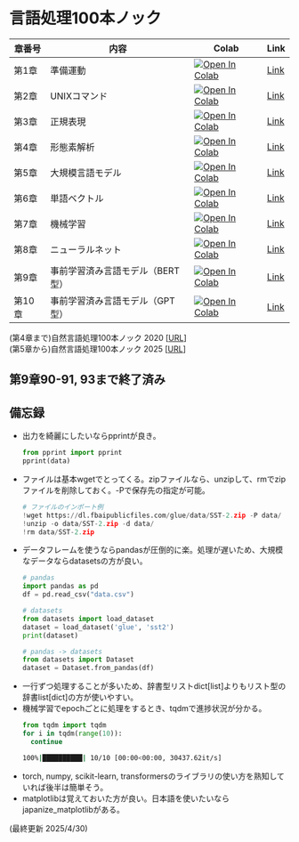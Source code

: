 # 言語処理100本ノック

| 章番号 | 内容                                | Colab | Link |
|--------|-------------------------------------|--------|--------|
| 第1章  | 準備運動                            | [![Open In Colab](https://colab.research.google.com/assets/colab-badge.svg)](https://colab.research.google.com/github/j329nish/100knocks/blob/main/chapter1.ipynb)| [Link](https://github.com/j329nish/100knocks/blob/main/chapter1.ipynb) |
| 第2章  | UNIXコマンド                        | [![Open In Colab](https://colab.research.google.com/assets/colab-badge.svg)](https://colab.research.google.com/github/j329nish/100knocks/blob/main/chapter2.ipynb)| [Link](https://github.com/j329nish/100knocks/blob/main/chapter2.ipynb) |
| 第3章  | 正規表現                            | [![Open In Colab](https://colab.research.google.com/assets/colab-badge.svg)](https://colab.research.google.com/github/j329nish/100knocks/blob/main/chapter3.ipynb)| [Link](https://github.com/j329nish/100knocks/blob/main/chapter3.ipynb) |
| 第4章  | 形態素解析                          | [![Open In Colab](https://colab.research.google.com/assets/colab-badge.svg)](https://colab.research.google.com/github/j329nish/100knocks/blob/main/chapter4.ipynb)| [Link](https://github.com/j329nish/100knocks/blob/main/chapter4.ipynb) |
| 第5章  | 大規模言語モデル                    | [![Open In Colab](https://colab.research.google.com/assets/colab-badge.svg)](https://colab.research.google.com/github/j329nish/100knocks/blob/main/chapter5.ipynb)| [Link](https://github.com/j329nish/100knocks/blob/main/chapter5.ipynb) |
| 第6章  | 単語ベクトル                        | [![Open In Colab](https://colab.research.google.com/assets/colab-badge.svg)](https://colab.research.google.com/github/j329nish/100knocks/blob/main/chapter6.ipynb)| [Link](https://github.com/j329nish/100knocks/blob/main/chapter6.ipynb) |
| 第7章  | 機械学習                            | [![Open In Colab](https://colab.research.google.com/assets/colab-badge.svg)](https://colab.research.google.com/github/j329nish/100knocks/blob/main/chapter7.ipynb)| [Link](https://github.com/j329nish/100knocks/blob/main/chapter7.ipynb) |
| 第8章  | ニューラルネット                    | [![Open In Colab](https://colab.research.google.com/assets/colab-badge.svg)](https://colab.research.google.com/github/j329nish/100knocks/blob/main/chapter8.ipynb)| [Link](https://github.com/j329nish/100knocks/blob/main/chapter8.ipynb) |
| 第9章  | 事前学習済み言語モデル（BERT型）    | [![Open In Colab](https://colab.research.google.com/assets/colab-badge.svg)](https://colab.research.google.com/github/j329nish/100knocks/blob/main/chapter9.ipynb)| [Link](https://github.com/j329nish/100knocks/blob/main/chapter9.ipynb) |
| 第10章 | 事前学習済み言語モデル（GPT型）     | [![Open In Colab](https://colab.research.google.com/assets/colab-badge.svg)](https://colab.research.google.com/github/j329nish/100knocks/blob/main/chapter10.ipynb)| [Link](https://github.com/j329nish/100knocks/blob/main/chapter10.ipynb) |

(第4章まで)自然言語処理100本ノック 2020 [[URL](https://nlp100.github.io/2020/ja/)]<br>
(第5章から)自然言語処理100本ノック 2025 [[URL](https://nlp100.github.io/2025/ja/)]<br>

## 第9章90-91, 93まで終了済み

## 備忘録

- 出力を綺麗にしたいならpprintが良き。
  ```python
  from pprint import pprint
  pprint(data)
  ```
- ファイルは基本wgetでとってくる。zipファイルなら、unzipして、rmでzipファイルを削除しておく。-Pで保存先の指定が可能。
  ```python
  # ファイルのインポート例
  !wget https://dl.fbaipublicfiles.com/glue/data/SST-2.zip -P data/
  !unzip -o data/SST-2.zip -d data/
  !rm data/SST-2.zip
  ```
- データフレームを使うならpandasが圧倒的に楽。処理が遅いため、大規模なデータならdatasetsの方が良い。
  ```python
  # pandas
  import pandas as pd
  df = pd.read_csv("data.csv")

  # datasets
  from datasets import load_dataset
  dataset = load_dataset('glue', 'sst2')
  print(dataset)

  # pandas -> datasets
  from datasets import Dataset
  dataset = Dataset.from_pandas(df)
  ```
- 一行ずつ処理することが多いため、辞書型リストdict[list]よりもリスト型の辞書list[dict]の方が使いやすい。
- 機械学習でepochごとに処理をするとき、tqdmで進捗状況が分かる。
  ```python
  from tqdm import tqdm
  for i in tqdm(range(10)):
    continue
  ```
  ```bash
  100%|██████████| 10/10 [00:00<00:00, 30437.62it/s]
  ```
- torch, numpy, scikit-learn, transformersのライブラリの使い方を熟知していれば後半は簡単そう。
- matplotlibは覚えておいた方が良い。日本語を使いたいならjapanize_matplotlibがある。


(最終更新 2025/4/30)
